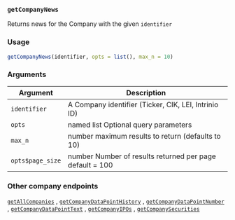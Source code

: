 ### `getCompanyNews`

Returns news for the Company with the given `identifier`

### Usage

```r
getCompanyNews(identifier, opts = list(), max_n = 10)
```

### Arguments

Argument      |Description
------------- |----------------
```identifier```     |     A Company identifier (Ticker, CIK, LEI, Intrinio ID)
```opts```     |     named list Optional query parameters
```max_n```     |     number maximum results to return (defaults to 10)
```opts$page_size```     |     number Number of results returned per page default = 100

### Other company endpoints
  
  [`getAllCompanies`](getAllCompanies.html) ,
  [`getCompanyDataPointHistory`](getCompanyDataPointHistory.html) ,
  [`getCompanyDataPointNumber`](getCompanyDataPointNumber.html) ,
  [`getCompanyDataPointText`](getCompanyDataPointText.html) ,
  [`getCompanyIPOs`](getCompanyIPOs.html) ,
  [`getCompanySecurities`](getCompanySecurities.html) 



